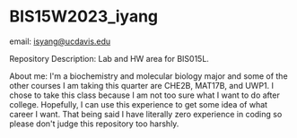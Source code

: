 # BIS15W2023_iyang
email: isyang@ucdavis.edu

Repository Description:
Lab and HW area for BIS015L.

About me:
I'm a biochemistry and molecular biology major and some of the other courses I am taking this quarter are CHE2B, MAT17B, and UWP1. I chose to take this class because I am not too sure what I want to do after college. Hopefully, I can use this experience to get some idea of what career I want. That being said I have literally zero experience in coding so please don't judge this repository too harshly.